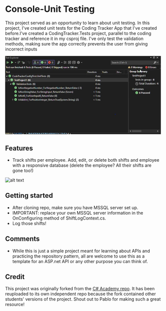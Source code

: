 # Console-Unit Testing
This project served as an opportunity to learn about unit testing. In this project, I've created unit tests for the Coding Tracker App that I've created before.I've created a CodingTracker.Tests project, parallel to the coding tracker and reference it in my csproj file. I've only test the validation methods, making sure the app correctly prevents the user from giving incorrect inputs

![the result of unit testing](unit-testing-image-1.jpg)

## Features
- Track shifts per employee. Add, edit, or delete both shifts and employee with a responsive database (delete the employee? All their shifts are gone too!)

![alt text](image-1.png)

## Getting started
- After cloning repo, make sure you have MSSQL server set up.
- IMPORTANT: replace your own MSSQL server information in the OnConfiguring method of ShiftLogContext.cs.
- Log those shifts!


## Comments
- While this is just a simple project meant for learning about APIs and practicing the repository pattern, all are welcome to use this as a template for an ASP.net API or any other purpose you can think of.

## Credit
This project was originally forked from the [C# Academy repo](https://github.com/TheCSharpAcademy/CodeReviews.Console.ShiftsLogger). It has been reuploaded to its own independent repo because the fork contained other students' versions of the project. Shout out to Pablo for making such a great resource!